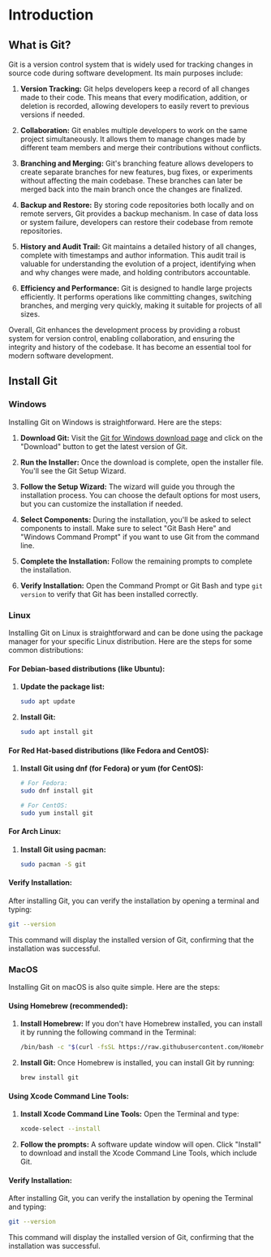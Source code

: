 # Introduction

## What is Git?

Git is a version control system that is widely used for tracking changes in source code during software development. Its main purposes include:

1. **Version Tracking:** Git helps developers keep a record of all changes made to their code. This means that every modification, addition, or deletion is recorded, allowing developers to easily revert to previous versions if needed.

2. **Collaboration:** Git enables multiple developers to work on the same project simultaneously. It allows them to manage changes made by different team members and merge their contributions without conflicts.

3. **Branching and Merging:** Git's branching feature allows developers to create separate branches for new features, bug fixes, or experiments without affecting the main codebase. These branches can later be merged back into the main branch once the changes are finalized.

4. **Backup and Restore:** By storing code repositories both locally and on remote servers, Git provides a backup mechanism. In case of data loss or system failure, developers can restore their codebase from remote repositories.

5. **History and Audit Trail:** Git maintains a detailed history of all changes, complete with timestamps and author information. This audit trail is valuable for understanding the evolution of a project, identifying when and why changes were made, and holding contributors accountable.

6. **Efficiency and Performance:** Git is designed to handle large projects efficiently. It performs operations like committing changes, switching branches, and merging very quickly, making it suitable for projects of all sizes.

Overall, Git enhances the development process by providing a robust system for version control, enabling collaboration, and ensuring the integrity and history of the codebase. It has become an essential tool for modern software development.

## Install Git

### Windows
Installing Git on Windows is straightforward. Here are the steps:

1. **Download Git:** Visit the [Git for Windows download page](https://git-scm.com/downloads) and click on the "Download" button to get the latest version of Git.

2. **Run the Installer:** Once the download is complete, open the installer file. You'll see the Git Setup Wizard.

3. **Follow the Setup Wizard:** The wizard will guide you through the installation process. You can choose the default options for most users, but you can customize the installation if needed.

4. **Select Components:** During the installation, you'll be asked to select components to install. Make sure to select "Git Bash Here" and "Windows Command Prompt" if you want to use Git from the command line.

5. **Complete the Installation:** Follow the remaining prompts to complete the installation.

6. **Verify Installation:** Open the Command Prompt or Git Bash and type `git version` to verify that Git has been installed correctly.

### Linux
Installing Git on Linux is straightforward and can be done using the package manager for your specific Linux distribution. Here are the steps for some common distributions:

#### For Debian-based distributions (like Ubuntu):
1. **Update the package list:**
   ```bash
   sudo apt update
   ```

2. **Install Git:**
   ```bash
   sudo apt install git
   ```

#### For Red Hat-based distributions (like Fedora and CentOS):
1. **Install Git using dnf (for Fedora) or yum (for CentOS):**
   ```bash
   # For Fedora:
   sudo dnf install git

   # For CentOS:
   sudo yum install git
   ```

#### For Arch Linux:
1. **Install Git using pacman:**
   ```bash
   sudo pacman -S git
   ```

#### Verify Installation:
After installing Git, you can verify the installation by opening a terminal and typing:
```bash
git --version
```

This command will display the installed version of Git, confirming that the installation was successful.

### MacOS
Installing Git on macOS is also quite simple. Here are the steps:

#### Using Homebrew (recommended):
1. **Install Homebrew:** If you don't have Homebrew installed, you can install it by running the following command in the Terminal:
   ```bash
   /bin/bash -c "$(curl -fsSL https://raw.githubusercontent.com/Homebrew/install/HEAD/install.sh)"
   ```

2. **Install Git:** Once Homebrew is installed, you can install Git by running:
   ```bash
   brew install git
   ```

#### Using Xcode Command Line Tools:
1. **Install Xcode Command Line Tools:** Open the Terminal and type:
   ```bash
   xcode-select --install
   ```

2. **Follow the prompts:** A software update window will open. Click "Install" to download and install the Xcode Command Line Tools, which include Git.

#### Verify Installation:
After installing Git, you can verify the installation by opening the Terminal and typing:
```bash
git --version
```

This command will display the installed version of Git, confirming that the installation was successful.

